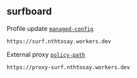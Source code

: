 ## surfboard

Profile update [`managed-config`](https://raw.githubusercontent.com/nthtosay1/conf/main/surfboard/profile)
```
https://surf.nthtosay.workers.dev
```

External proxy [`policy-path`](https://raw.githubusercontent.com/nthtosay1/conf/main/surfboard/proxy)
```
https://proxy-surf.nthtosay.workers.dev
```
